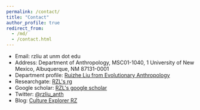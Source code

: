 ```yaml
---
permalink: /contact/
title: "Contact"
author_profile: true
redirect_from: 
  - /md/
  - /contact.html
---
```



* Email: rzliu at unm dot edu
* Address: Department of Anthropology, MSC01-1040, 1 University of New Mexico, Albuquerque, NM 87131-0001
* Department profile: [Ruizhe Liu from Evolutionary Anthropology](https://anthropology.unm.edu/people/grad-students/profile/ruizhe-liu.html)
* Researchgate: [RZL's rg](https://www.researchgate.net/profile/Ruizhe-Liu-2)
* Google scholar: [RZL's google scholar](https://scholar.google.com/citations?user=UHj9L3QAAAAJ&hl=en)
* Twitter: [@rzliu_anth](https://twitter.com/rzliu_anth)
* Blog: [Culture Explorer RZ](https://cultureexplorerrz.blogspot.com/)

